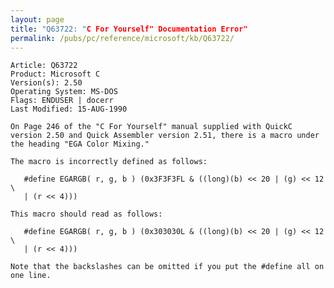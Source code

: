 ```yaml
---
layout: page
title: "Q63722: "C For Yourself" Documentation Error"
permalink: /pubs/pc/reference/microsoft/kb/Q63722/
---
```


	Article: Q63722
	Product: Microsoft C
	Version(s): 2.50
	Operating System: MS-DOS
	Flags: ENDUSER | docerr
	Last Modified: 15-AUG-1990
	
	On Page 246 of the "C For Yourself" manual supplied with QuickC
	version 2.50 and Quick Assembler version 2.51, there is a macro under
	the heading "EGA Color Mixing."
	
	The macro is incorrectly defined as follows:
	
	   #define EGARGB( r, g, b ) (0x3F3F3FL & ((long)(b) << 20 | (g) << 12 \
	   | (r << 4)))
	
	This macro should read as follows:
	
	   #define EGARGB( r, g, b ) (0x303030L & ((long)(b) << 20 | (g) << 12 \
	   | (r << 4)))
	
	Note that the backslashes can be omitted if you put the #define all on
	one line.
